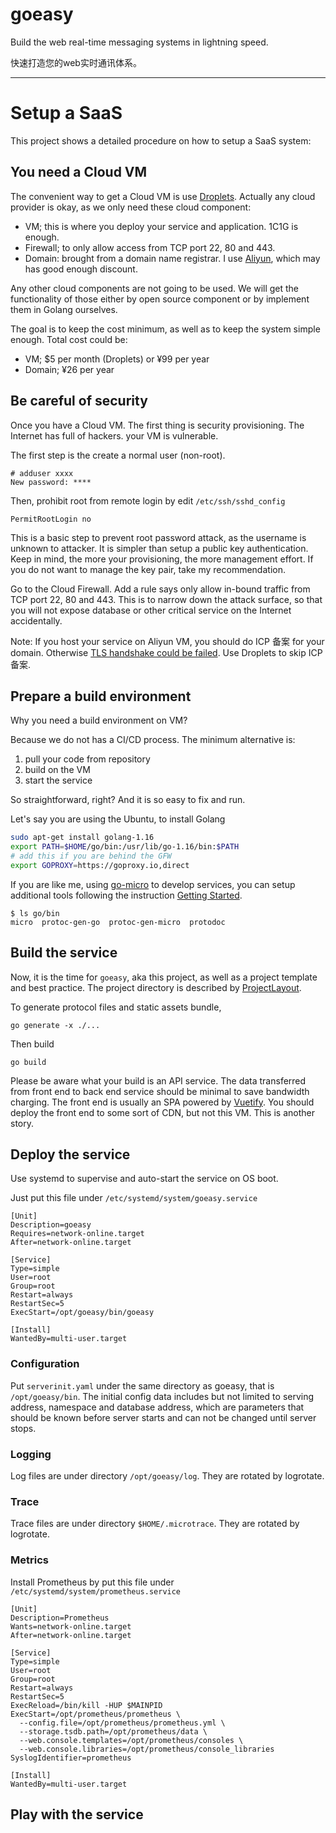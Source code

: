 # goeasy

Build the web real-time messaging systems in lightning speed.

快速打造您的web实时通讯体系。

---

# Setup a SaaS

This project shows a detailed procedure on how to setup a SaaS system:

## You need a Cloud VM

The convenient way to get a Cloud VM is use [Droplets](https://m.do.co/c/9ad1e150c20e). Actually any cloud provider is okay, as we only need these cloud component:

* VM; this is where you deploy your service and application. 1C1G is enough.
* Firewall; to only allow access from TCP port 22, 80 and 443.
* Domain: brought from a domain name registrar. I use [Aliyun](https://wanwang.aliyun.com/domain), which may has good enough discount.

Any other cloud components are not going to be used. We will get the functionality of those either by open source component or by implement them in Golang ourselves.

The goal is to keep the cost minimum, as well as to keep the system simple enough. Total cost could be:

* VM; $5 per month (Droplets) or ¥99 per year
* Domain; ¥26 per year

## Be careful of security

Once you have a Cloud VM. The first thing is security provisioning. The Internet has full of hackers. your VM is vulnerable.

The first step is the create a normal user (non-root).

```
# adduser xxxx
New password: ****
```

Then, prohibit root from remote login by edit `/etc/ssh/sshd_config`

```
PermitRootLogin no
```

This is a basic step to prevent root password attack, as the username is unknown to attacker. It is simpler than setup a public key authentication. Keep in mind, the more your provisioning, the more management effort. If you do not want to manage the key pair, take my recommendation.

Go to the Cloud Firewall. Add a rule says only allow in-bound traffic from TCP port 22, 80 and 443. This is to narrow down the attack surface, so that you will not expose database or other critical service on the Internet accidentally.

Note: If you host your service on Aliyun VM, you should do ICP 备案 for your domain. Otherwise [TLS handshake could be failed](https://developer.aliyun.com/article/708243). Use Droplets to skip ICP 备案.

## Prepare a build environment

Why you need a build environment on VM?

Because we do not has a CI/CD process. The minimum alternative is:

1. pull your code from repository
1. build on the VM
1. start the service

So straightforward, right? And it is so easy to fix and run.

Let's say you are using the Ubuntu, to install Golang

```bash
sudo apt-get install golang-1.16
export PATH=$HOME/go/bin:/usr/lib/go-1.16/bin:$PATH
# add this if you are behind the GFW
export GOPROXY=https://goproxy.io,direct
```

If you are like me, using [go-micro](https://github.com/nano-kit/go-micro/) to develop services, you can setup additional tools following the instruction [Getting Started](https://nano-kit.github.io/go-micro-in-action/getting-started.html).

```
$ ls go/bin
micro  protoc-gen-go  protoc-gen-micro  protodoc
```

## Build the service

Now, it is the time for `goeasy`, aka this project, as well as a project template and best practice. The project directory is described by [ProjectLayout](ProjectLayout.md).

To generate protocol files and static assets bundle,

```
go generate -x ./...
```

Then build

```
go build
```

Please be aware what your build is an API service. The data transferred from front end to back end service should be minimal to save bandwidth charging. The front end is usually an SPA powered by [Vuetify](https://vuetifyjs.com/en/). You should deploy the front end to some sort of CDN, but not this VM. This is another story.

## Deploy the service

Use systemd to supervise and auto-start the service on OS boot.

Just put this file under `/etc/systemd/system/goeasy.service`

```
[Unit]
Description=goeasy
Requires=network-online.target
After=network-online.target

[Service]
Type=simple
User=root
Group=root
Restart=always
RestartSec=5
ExecStart=/opt/goeasy/bin/goeasy

[Install]
WantedBy=multi-user.target
```

### Configuration

Put `serverinit.yaml` under the same directory as goeasy, that is `/opt/goeasy/bin`. The initial config data includes but not limited to serving address, namespace and database address, which are parameters that should be known before server starts and can not be changed until server stops.

### Logging

Log files are under directory `/opt/goeasy/log`. They are rotated by logrotate.

### Trace

Trace files are under directory `$HOME/.microtrace`. They are rotated by logrotate.

### Metrics

Install Prometheus by put this file under `/etc/systemd/system/prometheus.service`

```
[Unit]
Description=Prometheus
Wants=network-online.target
After=network-online.target

[Service]
Type=simple
User=root
Group=root
Restart=always
RestartSec=5
ExecReload=/bin/kill -HUP $MAINPID
ExecStart=/opt/prometheus/prometheus \
  --config.file=/opt/prometheus/prometheus.yml \
  --storage.tsdb.path=/opt/prometheus/data \
  --web.console.templates=/opt/prometheus/consoles \
  --web.console.libraries=/opt/prometheus/console_libraries
SyslogIdentifier=prometheus

[Install]
WantedBy=multi-user.target
```

## Play with the service
